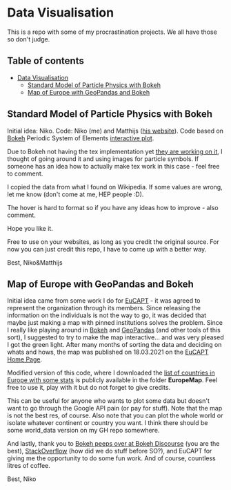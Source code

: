 # Data Visualisation

This is a repo with some of my procrastination projects. We all have those so don't judge.

## Table of contents
- [Data Visualisation](#data-visualisation)
  * [Standard Model of Particle Physics with Bokeh](#standard-model-of-particle-physics-with-bokeh)
  * [Map of Europe with GeoPandas and Bokeh](#map-of-europe-with-geopandas-and-bokeh)


## Standard Model of Particle Physics with Bokeh

Initial idea: Niko. Code: Niko (me) and Matthijs ([his website](https://mlwild.net)). Code based on [Bokeh](https://docs.bokeh.org/en/latest/) Periodic System of Elements [interactive plot](https://docs.bokeh.org/en/latest/docs/gallery/periodic.html). 

Due to Bokeh not having the tex implementation yet [they are working on it](https://github.com/bokeh/bokeh/blob/branch-2.4/examples/models/file/latex_extension.py), I thought of going around it and using images for particle symbols. If someone has an idea how to actually make tex work in this case - feel free to comment.

I copied the data from what I found on Wikipedia. If some values are wrong, let me know (don't come at me, HEP people :D).

The hover is hard to format so if you have any ideas how to improve - also comment.

Hope you like it.

Free to use on your websites, as long as you credit the original source. For now you can just credit this repo, I have to come up with a better way.

Best,
Niko&Matthijs

## Map of Europe with GeoPandas and Bokeh

Initial idea came from some work I do for [EuCAPT](https://www.eucapt.org) - it was agreed to represent the organization through its members. Since releasing the information on the individuals is not the way to go, it was decided that maybe just making a map with pinned institutions solves the problem. Since I really like playing around in [Bokeh](https://docs.bokeh.org/en/latest/#) and [GeoPandas](https://geopandas.org) (and other tools of this sort), I suggested to try to make the map interactive... and was very pleased I got the green light. After many months of sorting the data and deciding on whats and hows, the map was published on 18.03.2021 on the [EuCAPT Home Page](https://www.eucapt.org).

Modified version of this code, where I downloaded the [list of countries in Europe with some stats](https://simple.wikipedia.org/wiki/List_of_European_countries)
is publicly available in the folder **EuropeMap**. Feel free to use it, play with it but do not forget to give credits.

This can be useful for anyone who wants to plot some data but doesn't want to go through the Google API pain (or pay for stuff). Note that the map is not the best res, of course. Also note that you can plot the whole world or isolate whatever continent or country you want. I think there should be some world_data version on my GH repo somewhere.

And lastly, thank you to [Bokeh peeps over at Bokeh Discourse](https://discourse.bokeh.org/search?q=dis) (you are the best), [StackOverflow](https://stackoverflow.com) (how did we do stuff before SO?), and EuCAPT for giving me the opportunity to do some fun work. And of course, countless litres of coffee.

Best,
Niko
